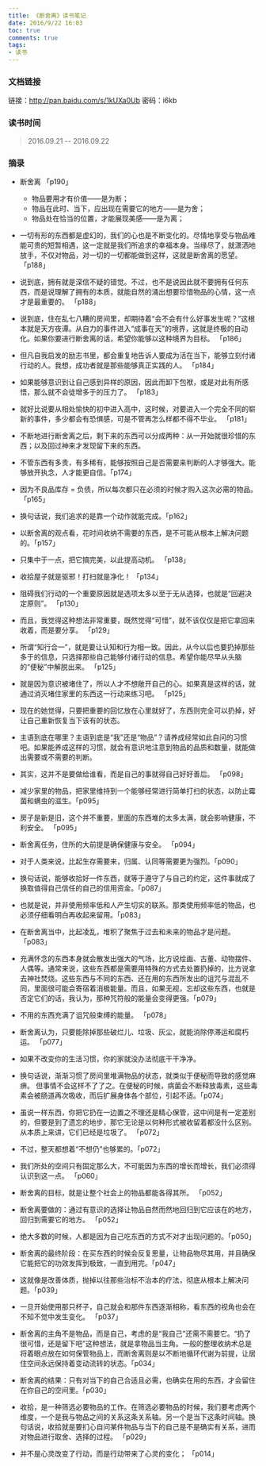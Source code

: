 ```yaml
---
title: 《断舍离》读书笔记
date: 2016/9/22 16:03
toc: true
comments: true
tags:
- 读书
---
```

### 文档链接
链接：http://pan.baidu.com/s/1kUXa0Ub 密码：i6kb

### 读书时间
> 2016.09.21 -- 2016.09.22

### 摘录
* 断舍离 「p190」
  * 物品要用才有价值——是为断；
  * 物品在此时、当下，应出现在需要它的地方——是为舍；
  * 物品处在恰当的位置，才能展现美感——是为离；

* 一切有形的东西都是虚幻的，我们的心也是不断变化的。尽情地享受与物品难能可贵的短暂相遇，这一定就是我们所追求的幸福本身。当缘尽了，就潇洒地放手，不仅对物品，对一切的一切都能做到这样，这就是断舍离的愿望。 「p188」

* 说到底，拥有就是深信不疑的错觉。不过，也不是说因此就不要拥有任何东西，而是说理解了拥有的本质，就能自然的涌出想要珍惜物品的心情，这一点才是最重要的。 「p188」

* 说到底，住在乱七八糟的房间里，却期待着“会不会有什么好事发生呢？”这根本就是天方夜谭。从自力的事件进入“成事在天”的境界，这就是终极的自动化。如果你要进行断舍离的话，希望你能够以这种境界为目标。 「p186」

* 但凡自我启发的励志书里，都会重复地告诉人要成为活在当下，能够立刻付诸行动的人。我想，成功者就是那些能够真正实践的人。 「p184」

* 如果能够意识到让自己感到异样的原因，因此而卸下包袱，或是对此有所感悟，那么就不会徒增多于的压力了。 「p183」

* 就好比说要从相处愉快的初中进入高中，这时候，对要进入一个完全不同的崭新的事件，多少都会有恐惧感，可是不管再怎么样都不得不毕业。 「p181」

* 不断地进行断舍离之后，剩下来的东西可以分成两种：从一开始就很珍惜的东西；以及回过神来才发现留下来的东西。

* 不管东西有多贵，有多稀有，能够按照自己是否需要来判断的人才够强大。能够放开执念，人才能更自信。「p174」

* 因为不良品库存 = 负债，所以每次都只在必须的时候才购入这次必需的物品。 「p165」

* 换句话说，我们追求的是靠一个动作就能完成。「p162」

* 以断舍离的观点看，花时间收纳不需要的东西，是不可能从根本上解决问题的。「p157」

* 只集中于一点，把它搞完美，以此提高动机。 「p138」

* 收拾屋子就是驱邪！打扫就是净化！ 「p134」

* 阻碍我们行动的一个重要原因就是选项太多以至于无从选择，也就是“回避决定原则”。 「p130」

* 而且，我觉得这种想法非常重要，既然觉得“可惜”，就不该仅仅是把它拿回来收着，而是要分享。 「p129」

* 所谓“知行合一”，就是要让认知和行为相一致。因此，从今以后也要扔掉那些多于的信息，只选择那些自己能够付诸行动的信息。希望你能尽早从头脑的“便秘”中解脱出来。 「p125」

* 就是因为意识被堵住了，所以人才不想敞开自己的心。如果真是这样的话，就通过消灭堵住家里的东西这一行动来练习吧。 「p125」

* 现在的她觉得，只要把重要的回忆放在心里就好了，东西则完全可以扔掉，好让自己重新恢复当下该有的状态。

* 主语到底在哪里？主语到底是“我”还是“物品”？请养成经常如此自问的习惯吧。如果能养成这样的习惯，就会有意识地注意到物品的品质和数量，就能做出需要或不需要的判断。

* 其实，这并不是要做给谁看，而是自己的事就得自己好好善后。 「p098」

* 减少家里的物品，把家里维持到一个能够经常进行简单打扫的状态，以防止霉菌和螨虫的滋生。「p095」

* 房子是新是旧，这个并不重要，里面的东西堆的太多太满，就会影响健康，不利安全。 「p095」

* 断舍离任务，住所的大前提是确保健康与安全。 「p094」

* 对于人类来说，比起生存需要来，归属、认同等需要更为强烈。「p090」

* 换句话说，能够收拾好一件东西，就等于遵守了与自己的约定，这件事就成了换取值得自己信任的自己的信用资金。「p087」

* 也就是说，并非使用频率低和人产生切实的联系。那类使用频率低的物品，也必须仔细看明白再收起来留用。「p083」

* 在断舍离当中，比起凌乱，堆积了聚焦于过去和未来的物品才是问题。「p083」

* 充满怀念的东西本身就会散发出强大的气场，比方说绘画、古董、动物摆件、人偶等。通常来说，这些东西都是需要用特殊的方式去处置扔掉的，比方说拿去神社焚烧。这些东西与不同的东西、还在用的东西所发出的诅咒与混乱不同，里面很可能会寄宿着消极能量。而且，如果无视，忘却这些东西，也就是否定它们的话，我认为，那种咒符般的能量会变得更强。「p079」

* 不用的东西充满了诅咒般束缚的能量。 「p078」

* 断舍离认为，只要能除掉那些破烂儿、垃圾、灰尘，就能消除停滞运和腐朽运。 「p077」

* 如果不改变你的生活习惯，你的家就没办法彻底干干净净。

* 换句话说，渐渐习惯了房间里堆满物品的状态，就类似于便秘而导致的感觉麻痹。 但事情不会这样不了了之。在便秘的时候，病菌会不断释放毒素，这些毒素会被肠道再次吸收，而后扩展身体各个部位，引起不适。「p074」

* 虽说一样东西，你把它扔在一边置之不理还是精心保管，这中间是有一定差别的，但要是到了遗忘的地步，那它无论是以何种形式被收留着都没什么区别。从本质上来讲，它们已经是垃圾了。 「p072」

* 不过，整天都想着“不想仍”也够累的。「p072」

* 我们所处的空间只有固定那么大，不可能因为东西的增长而增长，我们必须得认识到这一点。 「p060」

* 断舍离的目标，就是让整个社会上的物品都能各得其所。 「p052」

* 断舍离要做的：通过有意识的选择让物品自然而然地回归到它应该在的地方，回归到需要它的地方。 「p052」

* 绝大多数的时候，人都是因为自己吃东西的方式不对才出现问题的。「p050」

* 断舍离的最终阶段：在买东西的时候会反复思量，让物品物尽其用，并且确保它能把它的功效发挥到极致，一直到用完。「p047」

* 这就像是改善体质，抛掉以往那些治标不治本的疗法，彻底从根本上解决问题。「p039」

* 一旦开始使用那只杯子，自己就会和那件东西逐渐相称，看东西的视角也会在不知不觉中发生变化。 「p037」

* 断舍离的主角不是物品，而是自己，考虑的是“我自己”还需不需要它。“扔了很可惜，还是留下吧”这种想法，就是拿物品当主角。一般的整理收纳术总是将着眼点放在如何保管物品上，而断舍离则是以不断地循环代谢为前提，让居住空间永远保持着变动流转的状态。「p034」

* 断舍离的结果：只有对当下的自己合适且必需，也确实在用的东西，才会留住在你自己的空间里。「p030」

* 收拾，是一种筛选必要物品的工作。在筛选必要物品的时候，我们要考虑两个维度，一个是我与物品之间的关系这条关系轴。另一个是当下这条时间轴。换句话说，收拾就是要扪心自问某件物品与当下的自己是不是确实有关系，进而对物品进行取舍、选择的过程。 「p029」

* 并不是心灵改变了行动，而是行动带来了心灵的变化； 「p014」
